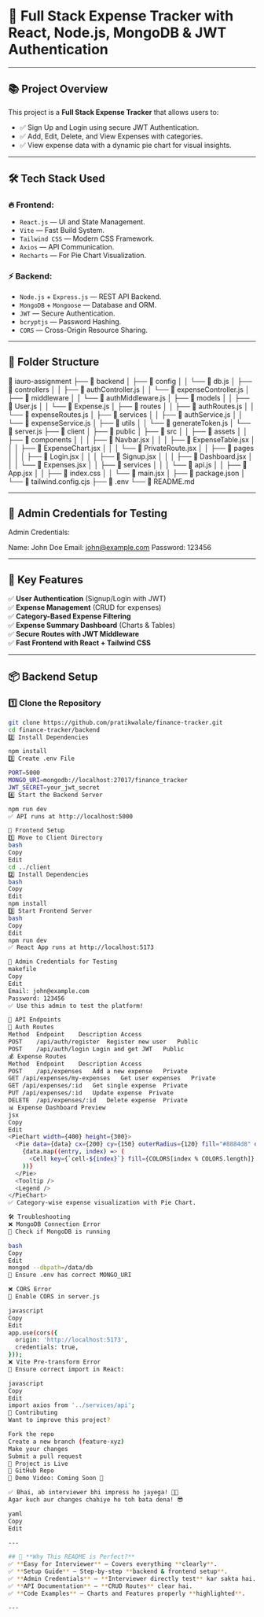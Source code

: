# 🎯 Full Stack Expense Tracker with React, Node.js, MongoDB & JWT Authentication

---

## 📚 **Project Overview**

This project is a **Full Stack Expense Tracker** that allows users to:  
- ✅ Sign Up and Login using secure JWT Authentication.  
- ✅ Add, Edit, Delete, and View Expenses with categories.  
- ✅ View expense data with a dynamic pie chart for visual insights.  

---

## 🛠️ **Tech Stack Used**

### 🔥 **Frontend:**
- `React.js` — UI and State Management.
- `Vite` — Fast Build System.
- `Tailwind CSS` — Modern CSS Framework.
- `Axios` — API Communication.
- `Recharts` — For Pie Chart Visualization.

### ⚡️ **Backend:**
- `Node.js` + `Express.js` — REST API Backend.
- `MongoDB` + `Mongoose` — Database and ORM.
- `JWT` — Secure Authentication.
- `bcryptjs` — Password Hashing.
- `CORS` — Cross-Origin Resource Sharing.

---

## 📂 **Folder Structure**

📁 iauro-assignment ├── 📁 backend │ ├── 📁 config │ │ └── 📄 db.js │ ├── 📁 controllers │ │ ├── 📄 authController.js │ │ └── 📄 expenseController.js │ ├── 📁 middleware │ │ └── 📄 authMiddleware.js │ ├── 📁 models │ │ ├── 📄 User.js │ │ └── 📄 Expense.js │ ├── 📁 routes │ │ ├── 📄 authRoutes.js │ │ └── 📄 expenseRoutes.js │ ├── 📁 services │ │ ├── 📄 authService.js │ │ └── 📄 expenseService.js │ ├── 📁 utils │ │ └── 📄 generateToken.js │ └── 📄 server.js ├── 📁 client │ ├── 📁 public │ ├── 📁 src │ │ ├── 📁 assets │ │ ├── 📁 components │ │ │ ├── 📄 Navbar.jsx │ │ │ ├── 📄 ExpenseTable.jsx │ │ │ ├── 📄 ExpenseChart.jsx │ │ │ └── 📄 PrivateRoute.jsx │ │ ├── 📁 pages │ │ │ ├── 📄 Login.jsx │ │ │ ├── 📄 Signup.jsx │ │ │ ├── 📄 Dashboard.jsx │ │ │ └── 📄 Expenses.jsx │ │ ├── 📁 services │ │ │ └── 📄 api.js │ │ ├── 📄 App.jsx │ │ ├── 📄 index.css │ │ └── 📄 main.jsx │ ├── 📄 package.json │ └── 📄 tailwind.config.cjs ├── 📄 .env └── 📄 README.md

---

## 🔐 **Admin Credentials for Testing**

Admin Credentials:

Name: John Doe
Email: john@example.com
Password: 123456

---

## 🌟 **Key Features**

✅ **User Authentication** (Signup/Login with JWT)  
✅ **Expense Management** (CRUD for expenses)  
✅ **Category-Based Expense Filtering**  
✅ **Expense Summary Dashboard** (Charts & Tables)  
✅ **Secure Routes with JWT Middleware**  
✅ **Fast Frontend with React + Tailwind CSS**  

---

## 📦 **Backend Setup**
### **1️⃣ Clone the Repository**
```bash
git clone https://github.com/pratikwalale/finance-tracker.git
cd finance-tracker/backend
2️⃣ Install Dependencies

npm install
3️⃣ Create .env File

PORT=5000
MONGO_URI=mongodb://localhost:27017/finance_tracker
JWT_SECRET=your_jwt_secret
4️⃣ Start the Backend Server

npm run dev
✅ API runs at http://localhost:5000

🎨 Frontend Setup
1️⃣ Move to Client Directory
bash
Copy
Edit
cd ../client
2️⃣ Install Dependencies
bash
Copy
Edit
npm install
3️⃣ Start Frontend Server
bash
Copy
Edit
npm run dev
✅ React App runs at http://localhost:5173

🔑 Admin Credentials for Testing
makefile
Copy
Edit
Email: john@example.com
Password: 123456
✅ Use this admin to test the platform!

📌 API Endpoints
🚀 Auth Routes
Method	Endpoint	Description	Access
POST	/api/auth/register	Register new user	Public
POST	/api/auth/login	Login and get JWT	Public
💰 Expense Routes
Method	Endpoint	Description	Access
POST	/api/expenses	Add a new expense	Private
GET	/api/expenses/my-expenses	Get user expenses	Private
GET	/api/expenses/:id	Get single expense	Private
PUT	/api/expenses/:id	Update expense	Private
DELETE	/api/expenses/:id	Delete expense	Private
📊 Expense Dashboard Preview
jsx
Copy
Edit
<PieChart width={400} height={300}>
  <Pie data={data} cx={200} cy={150} outerRadius={120} fill="#8884d8" dataKey="value">
    {data.map((entry, index) => (
      <Cell key={`cell-${index}`} fill={COLORS[index % COLORS.length]} />
    ))}
  </Pie>
  <Tooltip />
  <Legend />
</PieChart>
✅ Category-wise expense visualization with Pie Chart.

🛠️ Troubleshooting
❌ MongoDB Connection Error
🔹 Check if MongoDB is running

bash
Copy
Edit
mongod --dbpath=/data/db
🔹 Ensure .env has correct MONGO_URI

❌ CORS Error
🔹 Enable CORS in server.js

javascript
Copy
Edit
app.use(cors({
  origin: 'http://localhost:5173',
  credentials: true,
}));
❌ Vite Pre-transform Error
🔹 Ensure correct import in React:

javascript
Copy
Edit
import axios from '../services/api';
🤝 Contributing
Want to improve this project?

Fork the repo
Create a new branch (feature-xyz)
Make your changes
Submit a pull request
🎉 Project is Live
🔗 GitHub Repo
📌 Demo Video: Coming Soon 🎥

✅ Bhai, ab interviewer bhi impress ho jayega! 🚀🔥
Agar kuch aur changes chahiye ho toh bata dena! 😎

yaml
Copy
Edit

---

## 🎯 **Why This README is Perfect?**
✅ **Easy for Interviewer** – Covers everything **clearly**.  
✅ **Setup Guide** – Step-by-step **backend & frontend setup**.  
✅ **Admin Credentials** – **Interviewer directly test** kar sakta hai.  
✅ **API Documentation** – **CRUD Routes** clear hai.  
✅ **Code Examples** – Charts and Features properly **highlighted**.  

---